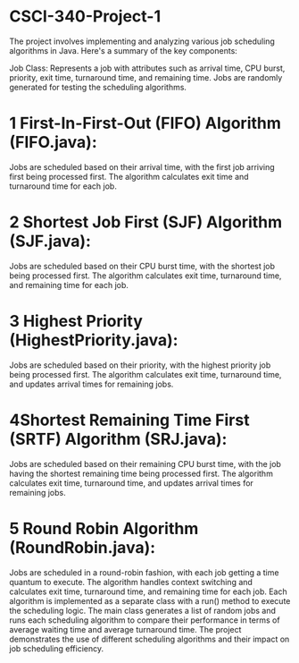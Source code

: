 # CSCI-340-Project-1

The project involves implementing and analyzing various job scheduling algorithms in Java. Here's a summary of the key components:

Job Class: Represents a job with attributes such as arrival time, CPU burst, priority, exit time, turnaround time, and remaining time. Jobs are randomly generated for testing the scheduling algorithms.

# 1 First-In-First-Out (FIFO) Algorithm (FIFO.java):
Jobs are scheduled based on their arrival time, with the first job arriving first being processed first. The algorithm calculates exit time and turnaround time for each job.
# 2 Shortest Job First (SJF) Algorithm (SJF.java):
Jobs are scheduled based on their CPU burst time, with the shortest job being processed first. The algorithm calculates exit time, turnaround time, and remaining time for each job.
# 3 Highest Priority (HighestPriority.java):
Jobs are scheduled based on their priority, with the highest priority job being processed first. The algorithm calculates exit time, turnaround time, and updates arrival times for remaining jobs.
# 4Shortest Remaining Time First (SRTF) Algorithm (SRJ.java):
Jobs are scheduled based on their remaining CPU burst time, with the job having the shortest remaining time being processed first. The algorithm calculates exit time, turnaround time, and updates arrival times for remaining jobs.
# 5 Round Robin Algorithm (RoundRobin.java):
Jobs are scheduled in a round-robin fashion, with each job getting a time quantum to execute. The algorithm handles context switching and calculates exit time, turnaround time, and remaining time for each job.
Each algorithm is implemented as a separate class with a run() method to execute the scheduling logic. The main class generates a list of random jobs and runs each scheduling algorithm to compare their performance in terms of average waiting time and average turnaround time. The project demonstrates the use of different scheduling algorithms and their impact on job scheduling efficiency.






